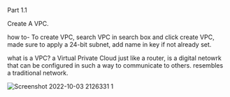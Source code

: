 Part 1.1

Create A VPC.

how to-
To create VPC, search VPC in search box and click create VPC, made sure to apply a 24-bit subnet, add name in key if not already set.

what is a VPC? 
a Virtual Private Cloud just like a router, is a digital netowrk that can be configured in such a way to communicate to others. 
resembles a traditional network.

![Screenshot 2022-10-03 2126331 1](https://user-images.githubusercontent.com/77698851/193714993-7ac33137-92ab-4139-a44b-4e57bbe2359a.png)

